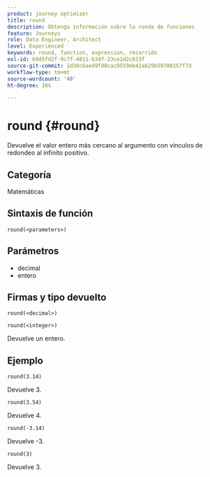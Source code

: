 ```yaml
---
product: journey optimizer
title: round
description: Obtenga información sobre la ronda de funciones
feature: Journeys
role: Data Engineer, Architect
level: Experienced
keywords: round, function, expression, recorrido
exl-id: b9d5fd2f-9c7f-4811-b34f-23ce1d2c833f
source-git-commit: 1d30c6ae49fd0cac0559eb42a629b59708157f7d
workflow-type: tm+mt
source-wordcount: '48'
ht-degree: 16%

---
```


# round {#round}

Devuelve el valor entero más cercano al argumento con vínculos de redondeo al infinito positivo.

## Categoría

Matemáticas

## Sintaxis de función

`round(<parameters>)`

## Parámetros

* decimal
* entero

## Firmas y tipo devuelto

`round(<decimal>)`

`round(<integer>)`

Devuelve un entero.

## Ejemplo

`round(3.14)`

Devuelve 3.

`round(3.54)`

Devuelve 4.

`round(-3.14)`

Devuelve -3.

`round(3)`

Devuelve 3.
